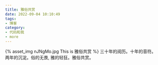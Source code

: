 ```yaml
---
title: 雅俗共赏
date: 2022-09-04 10:10:49
tags:
- 博客
category:
- 代码和我
- more
---
```

{% asset_img nJNgMo.jpg This is 雅俗共赏 %}
三十年的阅历。十年的音符。两年的沉淀。俗的无畏, 雅的轻狂。雅俗共赏。